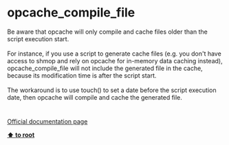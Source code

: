 # opcache_compile_file




<div class="phpcode"><span class="html">
Be aware that opcache will only compile and cache files older than the script execution start.<br><br>For instance, if you use a script to generate cache files (e.g. you don&apos;t have access to shmop and rely on opcache for in-memory data caching instead), opcache_compile_file will not include the generated file in the cache, because its modification time is after the script start.<br><br>The workaround is to use touch() to set a date before the script execution date, then opcache will compile and cache the generated file.</span>
</div>
  

#

[Official documentation page](https://www.php.net/manual/en/function.opcache-compile-file.php)

**[⬆ to root](/)**